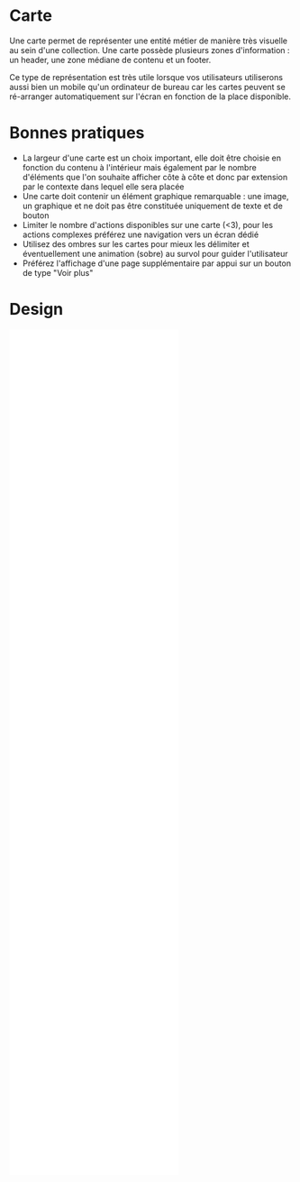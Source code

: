 # Carte

Une carte permet de représenter une entité métier de manière très visuelle au sein d'une collection.
Une carte possède plusieurs zones d'information : un header, une zone médiane de contenu et un footer.

Ce type de représentation est très utile lorsque vos utilisateurs utiliserons aussi bien un mobile qu'un ordinateur de bureau car les cartes peuvent se ré-arranger automatiquement sur l'écran en fonction de la place disponible.

# Bonnes pratiques

- La largeur d'une carte est un choix important, elle doit être choisie en fonction du contenu à l'intérieur mais également par le nombre d'éléments que l'on souhaite afficher côte à côte et donc par extension par le contexte dans lequel elle sera placée
- Une carte doit contenir un élément graphique remarquable : une image, un graphique et ne doit pas être constituée uniquement de texte et de bouton
- Limiter le nombre d'actions disponibles sur une carte (<3), pour les actions complexes préférez une navigation vers un écran dédié
- Utilisez des ombres sur les cartes pour mieux les délimiter et éventuellement une animation (sobre) au survol pour guider l'utilisateur
- Préférez l'affichage d'une page supplémentaire par appui sur un bouton de type "Voir plus"


# Design

<iframe src="/design-system/iframes/organismes/cards.html" height="1500px" scrolling="no" style="border:none;" ></iframe>